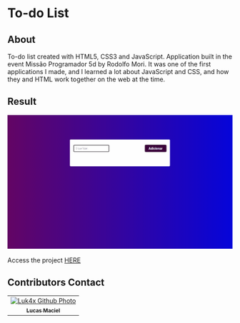 # To-do List

## About
To-do list created with HTML5, CSS3 and JavaScript. Application built in the event Missão Programador 5d by Rodolfo Mori. It was one of the first applications I made, and I learned a lot about JavaScript and CSS, and how they and HTML work together on the web at the time.

## Result
<p align="center">
  <img src="./toDo-list.gif" alt="result">
</p>
Access the project <a href="https://luk4x.github.io/MissProg5d/">HERE</a>

## Contributors Contact
<table>
  <tr>
    <td align="center">
      <a href="https://www.linkedin.com/in/lucasmacielf/">
        <img src="https://avatars.githubusercontent.com/Luk4x" width="150px;" alt="Luk4x Github Photo"/><br>
        <sub>
          <b>Lucas Maciel</b>
        </sub>
      </a>
    </td>
  </tr>
</table>
